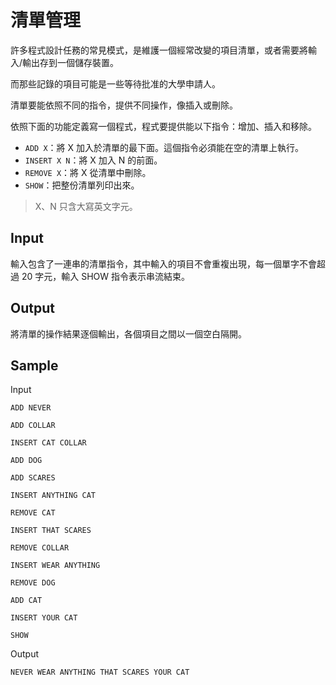 # 清單管理

許多程式設計任務的常見模式，是維護一個經常改變的項目清單，或者需要將輸入/輸出存到一個儲存裝置。

而那些記錄的項目可能是一些等待批准的大學申請人。

清單要能依照不同的指令，提供不同操作，像插入或刪除。

依照下面的功能定義寫一個程式，程式要提供能以下指令：增加、插入和移除。

- `ADD X`：將 X 加入於清單的最下面。這個指令必須能在空的清單上執行。
- `INSERT X N`：將 X 加入 N 的前面。
- `REMOVE X`：將 X 從清單中刪除。
- `SHOW`：把整份清單列印出來。

> X、N 只含大寫英文字元。

## Input

輸入包含了一連串的清單指令，其中輸入的項目不會重複出現，每一個單字不會超過 20 字元，輸入 SHOW 指令表示串流結束。

## Output

將清單的操作結果逐個輸出，各個項目之間以一個空白隔開。

## Sample

Input

```
ADD NEVER

ADD COLLAR

INSERT CAT COLLAR

ADD DOG

ADD SCARES

INSERT ANYTHING CAT

REMOVE CAT

INSERT THAT SCARES

REMOVE COLLAR

INSERT WEAR ANYTHING

REMOVE DOG

ADD CAT

INSERT YOUR CAT

SHOW
```

Output

```
NEVER WEAR ANYTHING THAT SCARES YOUR CAT
```
